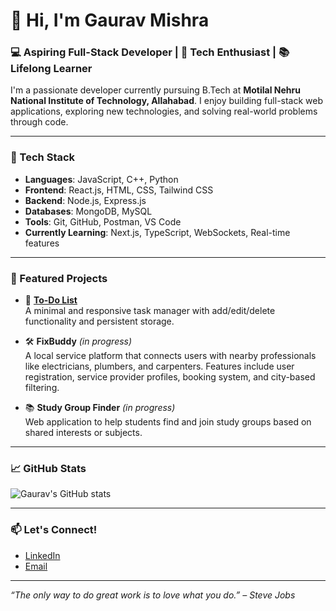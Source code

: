# 👋 Hi, I'm Gaurav Mishra

### 💻 Aspiring Full-Stack Developer | 🚀 Tech Enthusiast | 📚 Lifelong Learner

I'm a passionate developer currently pursuing B.Tech at **Motilal Nehru National Institute of Technology, Allahabad**. I enjoy building full-stack web applications, exploring new technologies, and solving real-world problems through code.

---

### 🔧 Tech Stack
- **Languages**: JavaScript, C++, Python
- **Frontend**: React.js, HTML, CSS, Tailwind CSS
- **Backend**: Node.js, Express.js
- **Databases**: MongoDB, MySQL
- **Tools**: Git, GitHub, Postman, VS Code
- **Currently Learning**: Next.js, TypeScript, WebSockets, Real-time features

---

### 📌 Featured Projects

- 🔁 [**To-Do List**](https://github.com/gaurav05-coder/todo-list)  
  A minimal and responsive task manager with add/edit/delete functionality and persistent storage.

- 🛠️ **FixBuddy** *(in progress)*  
  A local service platform that connects users with nearby professionals like electricians, plumbers, and carpenters. Features include user registration, service provider profiles, booking system, and city-based filtering.

- 📚 **Study Group Finder** *(in progress)*  
  Web application to help students find and join study groups based on shared interests or subjects.


---

### 📈 GitHub Stats

![Gaurav's GitHub stats](https://github-readme-stats.vercel.app/api?username=gaurav05-coder&show_icons=true&theme=radical)

---

### 📫 Let's Connect!
- [LinkedIn](https://www.linkedin.com/in/gaurav-mishra-b42a6b331/)
- [Email](mailto:gauravm0905@gmail.com)

---

_“The only way to do great work is to love what you do.” – Steve Jobs_
